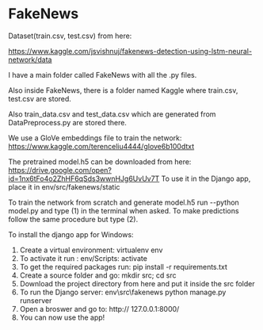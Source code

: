 # FakeNews
Dataset(train.csv, test.csv)  from here: 

https://www.kaggle.com/jsvishnuj/fakenews-detection-using-lstm-neural-network/data

I have a main folder called FakeNews with all the .py files.

Also inside FakeNews, there is a folder named Kaggle where train.csv, test.csv are stored.

Also train_data.csv and test_data.csv which are generated from DataPreprocess.py are stored there.

We use a GloVe embeddings file to train the network:
  https://www.kaggle.com/terenceliu4444/glove6b100dtxt
  
  
The pretrained model.h5  can be downloaded from here: https://drive.google.com/open?id=1nx6tFo4o2ZhHF6qSds3wwnHJg6UvUv7T
To use it in the Django app, place it in env/src/fakenews/static

  
To train the network from scratch and generate model.h5 run --python model.py and type (1) in the terminal when asked.
To make predictions follow the same procedure but type (2).



To install the django app for Windows:
1) Create a virtual environment: virtualenv env
2) To activate it run : env/Scripts: activate 
3) To get the required packages run: pip install -r requirements.txt
4) Create a source folder and go: mkdir src; cd src
5) Download the project directory from here and put it inside the src folder
6) To run the Django server: env\src\fakenews python manage.py runserver
7) Open a broswer and go to: http://
127.0.0.1:8000/
8) You can now use the app!
  
  


